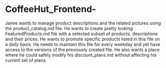# CoffeeHut_Frontend-

Jamie wants to manage product descriptions and the related pictures using the product_catalog.md file.
He wants to create pretty looking FeaturedProducts.md file with a selected subset of products, descriptions and their prices. He wants to promote specific products listed in this file on a daily basis. He needs to maintain this file for every weekday and yet have access to the versions of the previously created file.
He also wants a place where he could safely modify his discount_plans.md without affecting his current set of plans.
